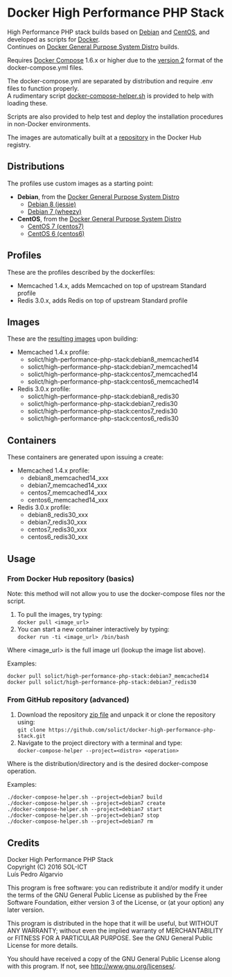 # Docker High Performance PHP Stack
High Performance PHP stack builds based on [Debian](https://www.debian.org/) and [CentOS](https://www.centos.org/), and developed as scripts for [Docker](https://www.docker.com/).  
Continues on [Docker General Purpose System Distro](https://github.com/solict/docker-general-purpose-system-distro) builds.

Requires [Docker Compose](https://docs.docker.com/compose/) 1.6.x or higher due to the [version 2](https://docs.docker.com/compose/compose-file/#versioning) format of the docker-compose.yml files.

The docker-compose.yml are separated by distribution and require .env files to function properly.  
A rudimentary script [docker-compose-helper.sh](../../tree/master/docker-compose-helper.sh) is provided to help with loading these.

Scripts are also provided to help test and deploy the installation procedures in non-Docker environments.

The images are automatically built at a [repository](https://hub.docker.com/r/solict/high-performance-php-stack) in the Docker Hub registry.

## Distributions
The profiles use custom images as a starting point:
- __Debian__, from the [Docker General Purpose System Distro](https://github.com/solict/docker-general-purpose-system-distro)
  - [Debian 8 (jessie)](../../tree/master/debian8)
  - [Debian 7 (wheezy)](../../tree/master/debian7)
- __CentOS__, from the [Docker General Purpose System Distro](https://github.com/solict/docker-general-purpose-system-distro)
  - [CentOS 7 (centos7)](../../tree/master/centos7)
  - [CentOS 6 (centos6)](../../tree/master/centos6)

## Profiles
These are the profiles described by the dockerfiles:
- Memcached 1.4.x, adds Memcached on top of upstream Standard profile
- Redis 3.0.x, adds Redis on top of upstream Standard profile

## Images
These are the [resulting images](https://hub.docker.com/r/solict/high-performance-php-stack/tags/) upon building:
- Memcached 1.4.x profile:
  - solict/high-performance-php-stack:debian8_memcached14
  - solict/high-performance-php-stack:debian7_memcached14
  - solict/high-performance-php-stack:centos7_memcached14
  - solict/high-performance-php-stack:centos6_memcached14
- Redis 3.0.x profile:
  - solict/high-performance-php-stack:debian8_redis30
  - solict/high-performance-php-stack:debian7_redis30
  - solict/high-performance-php-stack:centos7_redis30
  - solict/high-performance-php-stack:centos6_redis30

## Containers
These containers are generated upon issuing a create:
- Memcached 1.4.x profile:
  - debian8_memcached14_xxx
  - debian7_memcached14_xxx
  - centos7_memcached14_xxx
  - centos6_memcached14_xxx
- Redis 3.0.x profile:
  - debian8_redis30_xxx
  - debian7_redis30_xxx
  - centos7_redis30_xxx
  - centos6_redis30_xxx

## Usage

### From Docker Hub repository (basics)

Note: this method will not allow you to use the docker-compose files nor the script.

1. To pull the images, try typing:  
`docker pull <image_url>`
2. You can start a new container interactively by typing:  
`docker run -ti <image_url> /bin/bash`

Where <image_url> is the full image url (lookup the image list above).

Examples:
```
docker pull solict/high-performance-php-stack:debian7_memcached14
docker pull solict/high-performance-php-stack:debian7_redis30
```

### From GitHub repository (advanced)

1. Download the repository [zip file](https://github.com/solict/docker-high-performance-php-stack/archive/master.zip) and unpack it or clone the repository using:  
`git clone https://github.com/solict/docker-high-performance-php-stack.git`
2. Navigate to the project directory with a terminal and type:  
`docker-compose-helper --project=<distro> <operation>`

Where <distro> is the distribution/directory and <operation> is the desired docker-compose operation.

Examples:
```
./docker-compose-helper.sh --project=debian7 build
./docker-compose-helper.sh --project=debian7 create
./docker-compose-helper.sh --project=debian7 start
./docker-compose-helper.sh --project=debian7 stop
./docker-compose-helper.sh --project=debian7 rm
```

## Credits
Docker High Performance PHP Stack  
Copyright (C) 2016 SOL-ICT  
Luís Pedro Algarvio

This program is free software: you can redistribute it and/or modify
it under the terms of the GNU General Public License as published by
the Free Software Foundation, either version 3 of the License, or
(at your option) any later version.

This program is distributed in the hope that it will be useful,
but WITHOUT ANY WARRANTY; without even the implied warranty of
MERCHANTABILITY or FITNESS FOR A PARTICULAR PURPOSE.  See the
GNU General Public License for more details.

You should have received a copy of the GNU General Public License
along with this program.  If not, see <http://www.gnu.org/licenses/>.